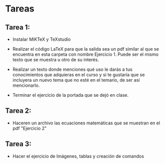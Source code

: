 # Tareas
	
## Tarea 1:

* Instalar MiKTeX y TeXstudio

* Realizar el código LaTeX para que la salida sea un pdf similar al que se encuentra en esta carpeta con nombre Ejercicio 1. Puede ser el mismo texto que se muestra u otro de su interés.

* Realizar un texto donde menciones qué uso le darás a tus conocimientos que adquieras en el curso y si te gustaría que se incluyera un nuevo tema que no esté en el temario, de ser así mencionarlo.

* Terminar el ejercicio de la portada que se dejó en clase.

## Tarea 2:

* Haceren un archivo las ecuaciones matemáticas que se muestran en el pdf "Ejercicio 2"  

## Tarea 3:
* Hacer el ejercicio de Imágenes, tablas y creación de comandos